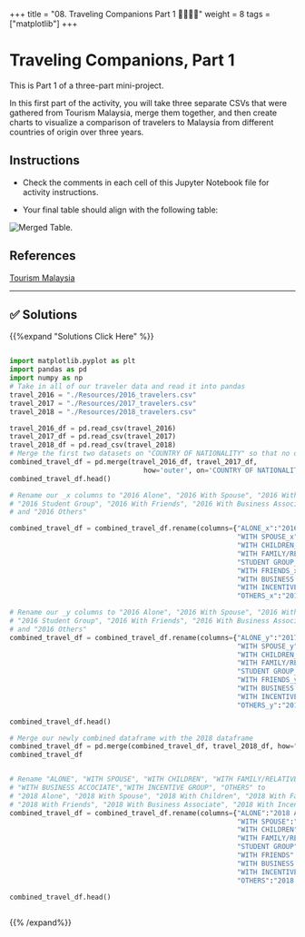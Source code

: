 +++
title = "08. Traveling Companions  Part 1  👩‍🎓👨‍🎓"
weight = 8
tags = ["matplotlib"] 
+++

# Traveling Companions, Part 1

This is Part 1 of a three-part mini-project.

In this first part of the activity, you will take three separate CSVs that were gathered from Tourism Malaysia, merge them together, and then create charts to visualize a comparison of travelers to Malaysia from different countries of origin over three years.

## Instructions

* Check the comments in each cell of this Jupyter Notebook file for activity instructions.

* Your final table should align with the following table:

![Merged Table.](../images/08-TravelingCompanion_Output.png)

## References

[Tourism Malaysia](https://www.data.gov.my/data/en_US/dataset/travelling-companion)

- - -




## ✅ Solutions
{{%expand "Solutions Click Here" %}}
```python

import matplotlib.pyplot as plt
import pandas as pd
import numpy as np
# Take in all of our traveler data and read it into pandas
travel_2016 = "./Resources/2016_travelers.csv"
travel_2017 = "./Resources/2017_travelers.csv"
travel_2018 = "./Resources/2018_travelers.csv"

travel_2016_df = pd.read_csv(travel_2016)
travel_2017_df = pd.read_csv(travel_2017)
travel_2018_df = pd.read_csv(travel_2018)
# Merge the first two datasets on "COUNTRY OF NATIONALITY" so that no data is lost (should be 44 rows)
combined_travel_df = pd.merge(travel_2016_df, travel_2017_df,
                                 how='outer', on='COUNTRY OF NATIONALITY')
combined_travel_df.head()

# Rename our _x columns to "2016 Alone", "2016 With Spouse", "2016 With Children", "2016 With Family/Relatives",
# "2016 Student Group", "2016 With Friends", "2016 With Business Associate", "2016 With Incentive Group",
# and "2016 Others"

combined_travel_df = combined_travel_df.rename(columns={"ALONE_x":"2016 Alone",
                                                        "WITH SPOUSE_x":"2016 With Spouse",
                                                        "WITH CHILDREN_x":"2016 With Children",
                                                        "WITH FAMILY/RELATIVES_x":"2016 With Family/Relatives",
                                                        "STUDENT GROUP_x":"2016 Student Group",
                                                        "WITH FRIENDS_x":"2016 With Friends",
                                                        "WITH BUSINESS ACCOCIATE_x":"2016 With Business Associate",
                                                        "WITH INCENTIVE GROUP_x":"2016 With Incentive Group",
                                                        "OTHERS_x":"2016 Others"})

# Rename our _y columns to "2016 Alone", "2016 With Spouse", "2016 With Children", "2016 With Family/Relatives",
# "2016 Student Group", "2016 With Friends", "2016 With Business Associate", "2016 With Incentive Group",
# and "2016 Others"
combined_travel_df = combined_travel_df.rename(columns={"ALONE_y":"2017 Alone",
                                                        "WITH SPOUSE_y":"2017 With Spouse",
                                                        "WITH CHILDREN_y":"2017 With Children",
                                                        "WITH FAMILY/RELATIVES_y":"2017 With Family/Relatives",
                                                        "STUDENT GROUP_y":"2017 Student Group",
                                                        "WITH FRIENDS_y":"2017 With Friends",
                                                        "WITH BUSINESS ACCOCIATE_y":"2017 With Business Associate",
                                                        "WITH INCENTIVE GROUP_y":"2017 With Incentive Group",
                                                        "OTHERS_y":"2017 Others"})

combined_travel_df.head()

# Merge our newly combined dataframe with the 2018 dataframe
combined_travel_df = pd.merge(combined_travel_df, travel_2018_df, how="outer", on="COUNTRY OF NATIONALITY")
combined_travel_df


# Rename "ALONE", "WITH SPOUSE", "WITH CHILDREN", "WITH FAMILY/RELATIVES", "STUDENT GROUP", "WITH FRIENDS",
# "WITH BUSINESS ACCOCIATE","WITH INCENTIVE GROUP", "OTHERS" to 
# "2018 Alone", "2018 With Spouse", "2018 With Children", "2018 With Family/Relatives", "2018 Student Group", 
# "2018 With Friends", "2018 With Business Associate", "2018 With Incentive Group", and "2018 Others"
combined_travel_df = combined_travel_df.rename(columns={"ALONE":"2018 Alone",
                                                        "WITH SPOUSE":"2018 With Spouse",
                                                        "WITH CHILDREN":"2018 With Children",
                                                        "WITH FAMILY/RELATIVES":"2018 With Family/Relatives",
                                                        "STUDENT GROUP":"2018 Student Group",
                                                        "WITH FRIENDS":"2018 With Friends",
                                                        "WITH BUSINESS ACCOCIATE":"2018 With Business Associate",
                                                        "WITH INCENTIVE GROUP":"2018 With Incentive Group",
                                                        "OTHERS":"2018 Others"})

combined_travel_df.head()
 
```
{{% /expand%}}